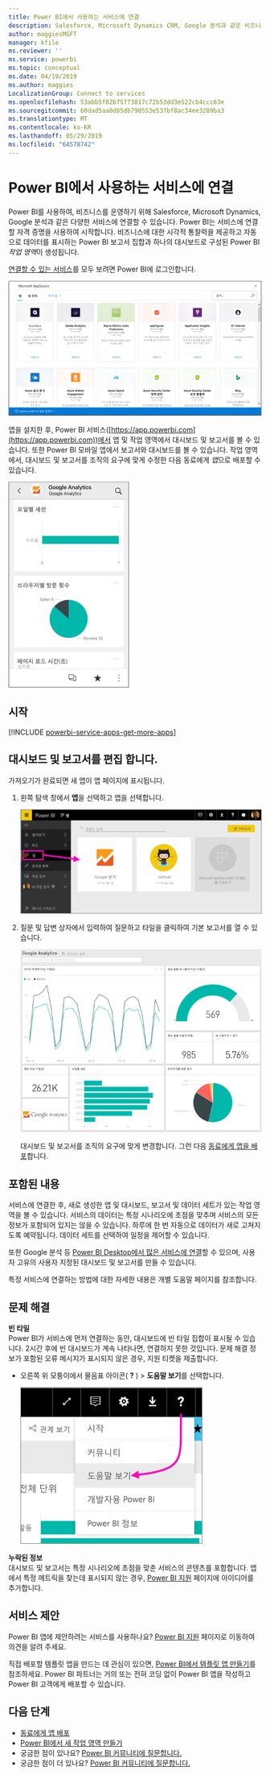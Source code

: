 ```yaml
---
title: Power BI에서 사용하는 서비스에 연결
description: Salesforce, Microsoft Dynamics CRM, Google 분석과 같은 비즈니스를 운영하는 데 사용하는 다양한 서비스에 연결합니다.
author: maggiesMSFT
manager: kfile
ms.reviewer: ''
ms.service: powerbi
ms.topic: conceptual
ms.date: 04/19/2019
ms.author: maggies
LocalizationGroup: Connect to services
ms.openlocfilehash: 53abb5f82b75773817c72b53dd3e522cb4ccc63e
ms.sourcegitcommit: 60dad5aa0d85db790553e537bf8ac34ee3289ba3
ms.translationtype: MT
ms.contentlocale: ko-KR
ms.lasthandoff: 05/29/2019
ms.locfileid: "64578742"
---
```

# <a name="connect-to-the-services-you-use-with-power-bi"></a>Power BI에서 사용하는 서비스에 연결
Power BI를 사용하여, 비즈니스를 운영하기 위해  Salesforce, Microsoft Dynamics, Google 분석과 같은 다양한 서비스에 연결할 수 있습니다. Power BI는 서비스에 연결할 자격 증명을 사용하여 시작합니다. 비즈니스에 대한 시각적 통찰력을 제공하고 자동으로 데이터를 표시하는 Power BI 보고서 집합과 하나의 대시보드로 구성된 Power BI *작업 영역*이 생성됩니다.

[연결할 수 있는 서비스](https://app.powerbi.com/getdata/services)를 모두 보려면 Power BI에 로그인합니다. 

![AppSource 앱](media/service-connect-to-services/overview.png)

앱을 설치한 후, Power BI 서비스([https://app.powerbi.com](https://app.powerbi.com))에서 앱 및 작업 영역에서 대시보드 및 보고서를 볼 수 있습니다. 또한 Power BI 모바일 앱에서 보고서와 대시보드를 볼 수 있습니다. 작업 영역에서, 대시보드 및 보고서를 조직의 요구에 맞게 수정한 다음 동료에게 *앱*으로 배포할 수 있습니다.

![Power BI 모바일 앱의 Google 웹로그 분석 앱](media/service-connect-to-services/power-bi-service-mobile-app-240.png)

## <a name="get-started"></a>시작
[!INCLUDE [powerbi-service-apps-get-more-apps](./includes/powerbi-service-apps-get-more-apps.md)]

## <a name="edit-the-dashboard-and-reports"></a>대시보드 및 보고서를 편집 합니다.
가져오기가 완료되면 새 앱이 앱 페이지에 표시됩니다.

1. 왼쪽 탐색 창에서 **앱**을 선택하고 앱을 선택합니다.
   
     ![앱 페이지](media/service-connect-to-services/power-bi-service-apps-open-app.png)
2. 질문 및 답변 상자에서 입력하여 질문하고 타일을 클릭하여 기본 보고서를 열 수 있습니다. 
   
    ![Google 웹로그 분석 대시보드](media/service-connect-to-services/googleanalytics2.png)
   
    대시보드 및 보고서를 조직의 요구에 맞게 변경합니다. 그런 다음 [동료에게 앱을 배포](service-create-distribute-apps.md)합니다.

## <a name="whats-included"></a>포함된 내용
서비스에 연결한 후, 새로 생성한 앱 및 대시보드, 보고서 및 데이터 세트가 있는 작업 영역을 볼 수 있습니다. 서비스의 데이터는 특정 시나리오에 초점을 맞추며 서비스의 모든 정보가 포함되어 있지는 않을 수 있습니다. 하루에 한 번 자동으로 데이터가 새로 고쳐지도록 예약됩니다. 데이터 세트를 선택하여 일정을 제어할 수 있습니다.

또한 Google 분석 등 [Power BI Desktop에서 많은 서비스에 연결](desktop-data-sources.md)할 수 있으며, 사용자 고유의 사용자 지정된 대시보드 및 보고서를 만들 수 있습니다.  

특정 서비스에 연결하는 방법에 대한 자세한 내용은 개별 도움말 페이지를 참조합니다.

## <a name="troubleshooting"></a>문제 해결
**빈 타일**  
Power BI가 서비스에 먼저 연결하는 동안, 대시보드에 빈 타일 집합이 표시될 수 있습니다. 2시간 후에 빈 대시보드가 계속 나타나면, 연결하지 못한 것입니다. 문제 해결 정보가 포함된 오류 메시지가 표시되지 않은 경우, 지원 티켓을 제출합니다.

* 오른쪽 위 모퉁이에서 물음표 아이콘( **?** ) > **도움말 보기**를 선택합니다.
  
    ![도움말 보기 아이콘](media/service-connect-to-services/power-bi-service-get-help.png)

**누락된 정보**  
대시보드 및 보고서는 특정 시나리오에 초점을 맞춘 서비스의 콘텐츠를 포함합니다. 앱에서 특정 메트릭을 찾는데 표시되지 않는 경우, [Power BI 지원](https://support.powerbi.com/forums/265200-power-bi) 페이지에 아이디어를 추가합니다.

## <a name="suggesting-services"></a>서비스 제안
Power BI 앱에 제안하려는 서비스를 사용하나요? [Power BI 지원](https://support.powerbi.com/forums/265200-power-bi) 페이지로 이동하여 의견을 알려 주세요.

직접 배포할 템플릿 앱을 만드는 데 관심이 있으면, [Power BI에서 템플릿 앱 만들기](service-template-apps-create.md)를 참조하세요. Power BI 파트너는 거의 또는 전혀 코딩 없이 Power BI 앱을 작성하고 Power BI 고객에게 배포할 수 있습니다. 

## <a name="next-steps"></a>다음 단계
* [동료에게 앱 배포](service-create-distribute-apps.md)
* [Power BI에서 새 작업 영역 만들기](service-create-the-new-workspaces.md)
* 궁금한 점이 있나요? [Power BI 커뮤니티에 질문합니다.](http://community.powerbi.com/)
* 궁금한 점이 더 있나요? [Power BI 커뮤니티에 질문합니다.](http://community.powerbi.com/)

